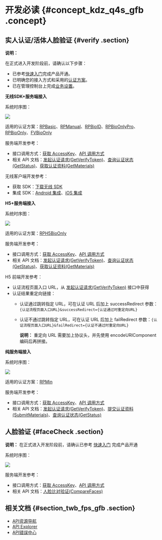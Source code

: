# 开发必读 {#concept_kdz_q4s_gfb .concept}

## 实人认证/活体人脸验证 {#verify .section}

**说明：** 

在正式进入开发阶段前，请确认以下步骤：

-   已参考[快速入门](https://help.aliyun.com/document_detail/58646.html)完成产品开通。
-   已明确您的接入方式和采用的[认证方案](https://help.aliyun.com/document_detail/61362.html)。
-   已在管理控制台上完成[业务设置](https://help.aliyun.com/document_detail/59975.html)。

**无线SDK+服务端接入**

系统时序图：

![](http://static-aliyun-doc.oss-cn-hangzhou.aliyuncs.com/assets/img/13530/154762249712862_zh-CN.jpg)

适用的认证方案：[RPBasic](https://help.aliyun.com/document_detail/61362.html#RPBasic)、[RPManual](https://help.aliyun.com/document_detail/61362.html#RPManual)、[RPBioID](https://help.aliyun.com/document_detail/61362.html#RPBioID)、[RPBioOnlyPro](https://help.aliyun.com/document_detail/61362.html#RPBioOnlyPro)、[RPBioOnly](https://help.aliyun.com/document_detail/61362.html#RPBioOnly)、[FVBioOnly](https://help.aliyun.com/document_detail/61362.html#FVBioOnly)

服务端开发参考：

-   接口调用方式：[获取 AccessKey](https://help.aliyun.com/document_detail/63821.html)、[API 调用方式](https://help.aliyun.com/document_detail/60687.html)
-   相关 API 文档：[发起认证请求\(GetVerifyToken\)](https://help.aliyun.com/document_detail/57050.html)、[查询认证状态\(GetStatus\)](https://help.aliyun.com/document_detail/57049.html)、[获取认证资料\(GetMaterials\)](https://help.aliyun.com/document_detail/57641.html)

无线客户端开发参考：

-   获取 SDK：[下载无线 SDK](https://help.aliyun.com/document_detail/59341.html)
-   集成 SDK：[Android 集成](https://help.aliyun.com/document_detail/57930.html)、[iOS 集成](https://help.aliyun.com/document_detail/57932.html)

**H5+服务端接入**

系统时序图：

![](http://static-aliyun-doc.oss-cn-hangzhou.aliyuncs.com/assets/img/13530/154762249712863_zh-CN.jpg)

适用的认证方案：[RPH5BioOnly](https://help.aliyun.com/document_detail/61362.html#RPH5BioOnly)

服务端开发参考：

-   接口调用方式：[获取 AccessKey](https://help.aliyun.com/document_detail/63821.html)、[API 调用方式](https://help.aliyun.com/document_detail/60687.html)
-   相关 API 文档：[发起认证请求\(GetVerifyToken\)](https://help.aliyun.com/document_detail/57050.html)、[查询认证状态\(GetStatus\)](https://help.aliyun.com/document_detail/57049.html)、[获取认证资料\(GetMaterials\)](https://help.aliyun.com/document_detail/57641.html)

H5 前端开发参考：

-   认证流程页面入口 URL，从 [发起认证请求\(GetVerifyToken\)](https://help.aliyun.com/document_detail/57050.html) 接口中获得
-   认证结果重定向链接：
    -   认证通过跳转指定 URL，可在认证 URL 后加上 successRedirect 参数：`{认证流程页面入口URL}&successRedirect={认证通过时重定向URL}`
    -   认证不通过跳转指定 URL，可在认证 URL 后加上 failRedirect 参数：`{认证流程页面入口URL}&failRedirect={认证不通过时重定向URL}`

        **说明：** 重定向 URL 需要加上协议头，并先使用 encodeURIComponent 编码后再拼接。


**纯服务端接入**

系统时序图：

![](http://static-aliyun-doc.oss-cn-hangzhou.aliyuncs.com/assets/img/13530/154762249812864_zh-CN.jpg)

适用的认证方案：[RPMin](https://help.aliyun.com/document_detail/61362.html#RPMin)

服务端开发参考：

-   接口调用方式：[获取 AccessKey](https://help.aliyun.com/document_detail/63821.html)、[API 调用方式](https://help.aliyun.com/document_detail/60687.html)
-   相关 API 文档：[发起认证请求\(GetVerifyToken\)](https://help.aliyun.com/document_detail/57050.html)、[提交认证资料\(SubmitMaterials\)](https://help.aliyun.com/document_detail/58176.html)、[查询认证状态\(GetStatus\)](https://help.aliyun.com/document_detail/57049.html)

## 人脸验证 {#faceCheck .section}

**说明：** 在正式进入开发阶段前，请确认已参考 [快速入门](https://help.aliyun.com/document_detail/58646.html) 完成产品开通

系统时序图：

![](http://static-aliyun-doc.oss-cn-hangzhou.aliyuncs.com/assets/img/13530/154762249812865_zh-CN.jpg)

服务端开发参考：

-   接口调用方式：[获取 AccessKey](https://help.aliyun.com/document_detail/63821.html)、[API 调用方式](https://help.aliyun.com/document_detail/60687.html)
-   相关 API 文档：[人脸比对验证\(CompareFaces\)](https://help.aliyun.com/document_detail/59317.html)

## 相关文档 {#section_twb_fps_gfb .section}

-   [API资源导航](https://developer.aliyun.com/)
-   [API Explorer](https://api.aliyun.com/)
-   [API错误中心](https://error-center.aliyun.com/)

